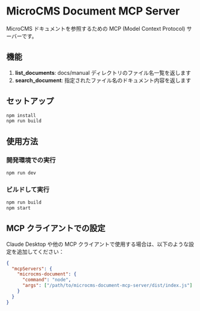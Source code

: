# MicroCMS Document MCP Server

MicroCMS ドキュメントを参照するための MCP (Model Context Protocol) サーバーです。

## 機能

1. **list_documents**: docs/manual ディレクトリのファイル名一覧を返します
2. **search_document**: 指定されたファイル名のドキュメント内容を返します

## セットアップ

```bash
npm install
npm run build
```

## 使用方法

### 開発環境での実行

```bash
npm run dev
```

### ビルドして実行

```bash
npm run build
npm start
```

## MCP クライアントでの設定

Claude Desktop や他の MCP クライアントで使用する場合は、以下のような設定を追加してください：

```json
{
  "mcpServers": {
    "microcms-document": {
      "command": "node",
      "args": ["/path/to/microcms-document-mcp-server/dist/index.js"]
    }
  }
}
```